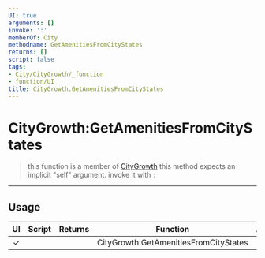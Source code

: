 ```yaml
---
UI: true
arguments: []
invoke: ':'
memberOf: City
methodname: GetAmenitiesFromCityStates
returns: []
script: false
tags:
- City/CityGrowth/_function
- function/UI
title: CityGrowth.GetAmenitiesFromCityStates
---
```

# CityGrowth:GetAmenitiesFromCityStates
> this function is a member of [CityGrowth](civ-6/lua/CityGrowth.md)
> this method expects an implicit "self" argument. invoke it with `:`
-----
## Usage
|  UI | Script | Returns | Function | Arguments |
|:---:|:------:|-------:|:--------:|:---------|
|✓| ||CityGrowth:GetAmenitiesFromCityStates||
